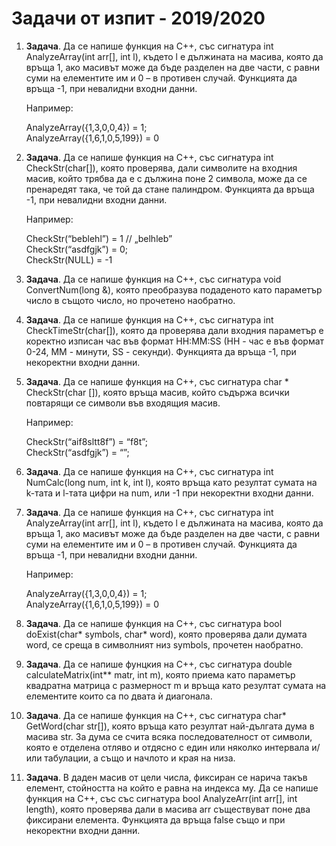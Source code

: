 # Задачи от изпит - 2019/2020

1. **Задача**. Да се напише функция на C++, със сигнатура int AnalyzeArray(int arr[], int l), където l е дължината на масива, която да връща 1, ако масивът може да бъде разделен на две части, с равни суми на елементите им и 0 – в противен случай. Функцията да връща -1, при невалидни входни данни.
	
	Например: 
	
	AnalyzeArray({1,3,0,0,4}) = 1;<br> 
	AnalyzeArray({1,6,1,0,5,199}) = 0

2. **Задача**. Да се напише функция на С++, със сигнатура int CheckStr(char[]), която проверява, дали символите на входния масив, който трябва да е с дължина поне 2 символа, може да се пренаредят така, че той да стане палиндром. Функцията да връща -1, при невалидни входни данни.

	Например:

	CheckStr(“beblehl”) = 1 // „belhleb”<br>
	CheckStr(“asdfgjk”) = 0;<br>
	CheckStr(NULL) = -1

3. **Задача**. Да се напише функция на C++, със сигнатура void ConvertNum(long &), която преобразува подаденото като параметър число в същото число, но прочетено наобратно.

4. **Задача**. Да се напише функция на С++, със сигнатура int CheckTimeStr(char[]), която да проверява дали входния параметър е коректнo изписан час във формат HH:MM:SS (HH - час е във формат 0-24, MM - минути, SS - секунди). Функцията да връща -1, при некоректни входни данни.

5. **Задача**. Да се напише функция на С++, със сигнатура char * CheckStr(char []), която връща масив, който съдържа всички повтарящи се символи във входящия масив.

	Например: 
	
	CheckStr(“aif8sltt8f”) = “f8t”;<br> 
	CheckStr(“asdfgjk”) = “”;

6. **Задача**. Да се напише функция на C++, със сигнатура int NumCalc(long num, int k, int l), която връща като резултат сумата на k-тата и l-тата цифри на num, или -1 при некоректни входни данни.

7. **Задача**. Да се напише функция на C++, със сигнатура int AnalyzeArray(int arr[], int l), където l е дължината на масива, която да връща 1, ако масивът може да бъде разделен на две части, с равни суми на елементите им и 0 – в противен случай. Функцията да връща -1, при невалидни входни данни.

	Например:

	AnalyzeArray({1,3,0,0,4}) = 1; <br>
	AnalyzeArray({1,6,1,0,5,199}) = 0

8. **Задача**. Да се напише функция на C++, със сигнатура bool doExist(char* symbols, char* word), която проверява дали думата word, се среща в символният низ symbols, прочетен наобратно.


9. **Задача**. Да се напише фунцкия на C++, със сигнатура double calculateMatrix(int** matr, int m), която приема като параметър квадратна матрица с размерност m и връща като резултат сумата на елементите които са по двата ѝ диагонала.

10. **Задача**. Да се напише функция на C++, със сигнатура char* GetWord(char str[]), която връща като резултат най-дългата дума в масива str. За дума се счита всяка последователност от символи, която е отделена отляво и отдясно с един или няколко интервала и/или табулации, а също и начлото и края на низа.

11. **Задача**. В даден масив от цели числа, фиксиран се нарича такъв елемент, стойността на който е равна на индекса му. Да се напише функция на С++, със със сигнатура bool AnalyzeArr(int arr[], int length), която проверява дали в масива arr съществуват поне два фиксирани елемента. Функцията да връща false също и при некоректни входни данни.

